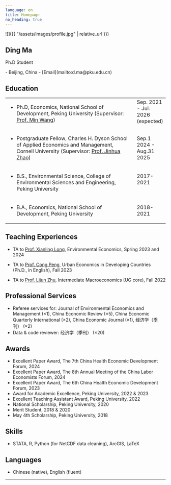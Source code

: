 ```yaml
---
language: en
title: Homepage
no_heading: true
---
```

<div class="row">
<div class="col-md-4" markdown="1">
<div class="site-personal-heading" markdown="1">
![]({{ "/assets/images/profile.jpg" | relative_url }})

## Ding Ma

Ph.D Student
</div>
<div class="site-personal-info" markdown="1">
- <span class="icon icon-office"></span> Beijing, China
- <span class="icon icon-mail"></span> [Email](mailto:d.ma@pku.edu.cn)
</div>
</div>
<div class="col-md-8" markdown="1">

## Education

<table class="homepage-table">
  <tbody>
    <tr>
      <td valign="top" width="600"><ul><li>Ph.D, Economics, National School of Development, Peking University (Supervisor: <a href="https://en.nsd.pku.edu.cn/faculty/fulltime/w/240007.htm">Prof. Min Wang</a>)</li></ul></td>
      <td valign="baseline">Sep. 2021 - Jul. 2026 (expected)</td>
    </tr>
    <tr>
      <td valign="baseline"><ul><li>Postgraduate Fellow, Charles H. Dyson School of Applied Economics and Management, Cornell University (Supervisor: <a href="https://dyson.cornell.edu/faculty-research/faculty/jz638/">Prof. Jinhua Zhao</a>)</li></ul></td>
      <td valign="baseline">Sep.1 2024 - Aug.31 2025</td>
    </tr>
    <tr>      
      <td valign="baseline"><ul><li>B.S., Environmental Science, College of Environmental Sciences and Engineering, Peking University</li></ul></td>
      <td valign="baseline">2017-2021</td>
    </tr>
    <tr>
      <td valign="baseline"><ul><li>B.A., Economics, National School of Development, Peking University</li></ul></td>
      <td valign="baseline">2018-2021</td>
    </tr>
  </tbody>
</table>

## Teaching Experiences

- TA to [Prof. Xianling Long](https://nsd.pku.edu.cn/szdw/qzjs/l/524411.htm), Environmental Economics, Spring 2023 and 2024

- TA to [Prof. Cong Peng](https://www.congpeng.org/), Urban Economics in Developing Countries (Ph.D., in English), Fall 2023
- TA to [Prof. Lijun Zhu](https://sites.google.com/view/lijunzhu/), Intermediate Macroeconomics (UG core), Fall 2022

## Professional Services

- Referee services for: Journal of Environmental Economics and Management (×1), China Economic Review (×5), China Economic Quarterly International (×2), China Economic Journal (×1), 经济学（季刊） (×2)
- Data & code reviewer: 经济学（季刊） (×20)

## Awards

- Excellent Paper Award, The 7th China Health Economic Development Forum, 2024
- Excellent Paper Award, The 8th Annual Meeting of the China Labor Economists Forum, 2024
- Excellent Paper Award, The 6th China Health Economic Development Forum, 2023
- Award for Academic Excellence, Peking University, 2022 & 2023
- Excellent Teaching Assistant Award, Peking University, 2022
- National Scholarship, Peking University, 2020
- Merit Student, 2018 & 2020
- May 4th Scholarship, Peking University, 2018

## Skills

- STATA, R, Python (for NetCDF data cleaning), ArcGIS, LaTeX

## Languages

- Chinese (native), English (fluent)


---

<!-- You can also download a PDF copy of my CV [here]({{ "/assets/pdf/CV.pdf" | relative_url }}). -->

</div>
</div>
